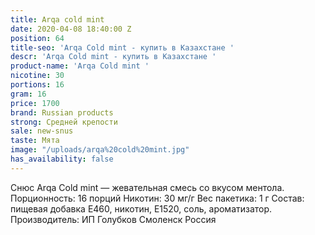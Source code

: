 ```yaml
---
title: Arqa cold mint
date: 2020-04-08 18:40:00 Z
position: 64
title-seo: 'Arqa Cold mint - купить в Казахстане '
descr: 'Arqa Cold mint - купить в Казахстане '
product-name: 'Arqa Cold mint '
nicotine: 30
portions: 16
gram: 16
price: 1700
brand: Russian products
strong: Средней крепости
sale: new-snus
taste: Мята
image: "/uploads/arqa%20cold%20mint.jpg"
has_availability: false
---
```


Снюс Arqa Cold mint — жевательная смесь со вкусом ментола.
Порционность: 16 порций
Никотин: 30 мг/г
Вес пакетика: 1 г
Состав: пищевая добавка E460, никотин, E1520, соль, ароматизатор.
Производитель: ИП Голубков Смоленск Россия